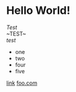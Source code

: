 # Hello World!

*Test*  
~TEST~  
_test_  
  
- one
- two
- four
- five

[link](google.com)
[foo.com](bar)
